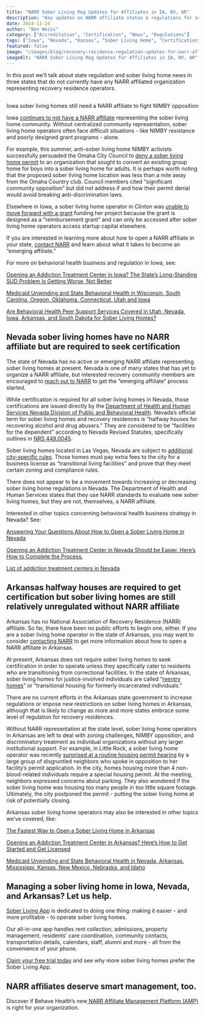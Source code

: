 ```yaml
---
title: "NARR Sober Living Reg Updates for Affiliates in IA, NV, AR"
description: 'Key updates on NARR affiliate status & regulations for sober living homes in Iowa, Nevada, and Arkansas. Stay informed.'
date: 2024-11-24
author: "Ben Weiss"
category: ["Accreditation", "Certification", "News", "Regulations"]
tags: ["Iowa", "Nevada", "Kansas", "Sober Living Home", "Certification", "Regulation", "Narr"]
featured: false
image: "/images/blog/recovery-residence-regulation-updates-for-narr-affiliates-sober-living-homes-in-iowa-nevada-and-arkansas.png"
imageAlt: "NARR Sober Living Reg Updates for Affiliates in IA, NV, AR"
---
```


In this post we’ll talk about state regulation and sober living home news in three states that do not currently have any NARR affiliated organization representing recovery residence operators.

##   
Iowa sober living homes still need a NARR affiliate to fight NIMBY opposition

Iowa [continues to not have a NARR affiliate](<https://narronline.org/affiliates/>) representing the sober living home community. Without centralized community representation, sober living home operators often face difficult situations - like NIMBY resistance and poorly designed grant programs - alone. 

For example, this summer, anti-sober living home NIMBY activists successfully persuaded the Omaha City Council to [deny a sober living home permit](<https://www.wowt.com/2024/06/03/group-denied-permit-transitional-home-omaha-claims-discrimination/>) to an organization that sought to convert an existing group home for boys into a sober living home for adults. It is perhaps worth noting that the proposed sober living home location was less than a mile away from the Omaha Country club. Council members cited “significant community opposition” but did not address if and how their permit denial would avoid breaking anti-discrimination laws. 

Elsewhere in Iowa, a sober living home operator in Clinton was [unable to move forward with a grant](<https://www.kwqc.com/2024/10/02/clinton-non-profit-halts-plans-create-housing-people-suffering-addiction/>) funding her project because the grant is designed as a “reimbursement grant” and can only be accessed after sober living home operators access startup capital elsewhere. 

If you are interested in learning more about how to open a NARR affiliate in your state, [contact NARR](<https://narronline.org/contact-us/>) and learn about what it takes to become an “emerging affiliate.” 

For more on behavioral health business and regulation in Iowa, see:

[Opening an Addiction Treatment Center in Iowa? The State’s Long-Standing SUD Problem Is Getting Worse, Not Better](<https://behavehealth.com/blog/2022/3/1/opening-an-addiction-treatment-center-in-iowa-the-states-long-standing-sud-problem-is-getting-worse-not-better>)

[Medicaid Unwinding and State Behavioral Health in Wisconsin, South Carolina, Oregon, Oklahoma, Connecticut, Utah and Iowa](<https://behavehealth.com/blog/2023/4/25/medicaid-unwinding-and-state-behavioral-health-in-wisconsin-south-carolina-oregon-oklahoma-connecticut-utah-and-iowa>)

[Are Behavioral Health Peer Support Services Covered in Utah, Nevada, Iowa, Arkansas, and South Dakota for Sober Living Homes?](<../../7/22/are-behavioral-health-peer-support-services-covered-in-utah-nevada-iowa-arkansas-and-south-dakota-for-sober-living-homes.html>)

## Nevada sober living homes have no NARR affiliate but are required to seek certification

The state of Nevada has no active or emerging NARR affiliate representing sober living homes at present. Nevada is one of many states that has yet to organize a NARR affiliate, but interested recovery community members are encouraged to [reach out to NARR](<https://narronline.org/contact-us/>) to get the “emerging affiliate” process started. 

While certification is required for all sober living homes in Nevada, those certifications are issued directly by the [Department of Health and Human Services Nevada Division of Public and Behavioral Health](<https://dpbh.nv.gov/Reg/HealthFacilities/HF_-_Non-Medical/HWH/>). Nevada’s official term for sober living homes and recovery residences is “halfway houses for recovering alcohol and drug abusers.” They are considered to be “facilities for the dependent” according to Nevada Revised Statutes, specifically outlines in [NRS 449.0045](<https://www.leg.state.nv.us/NRS/NRS-449.html#NRS449Sec008>).

Sober living homes located in Las Vegas, Nevada are subject to [additional city-specific rules](<https://www5.lasvegasnevada.gov/LCAT/Bus_Lic_Instructions.aspx?Category=T55&CategoryName=Transitional%20Living%20Facility>). Those homes must pay extra fees to the city for a business license as “transitional living facilities” and prove that they meet certain zoning and compliance rules. 

There does not appear to be a movement towards increasing or decreasing sober living home regulations in Nevada. The Department of Health and Human Services states that they use NARR standards to evaluate new sober living homes, but they are not, themselves, a NARR affiliate. 

Interested in other topics concerning behavioral health business strategy in Nevada? See: 

[Answering Your Questions About How to Open a Sober Living Home in Nevada ](<../../../2022/12/29/answering-your-questions-about-how-to-open-a-sober-living-home-in-nevadanbsp.html>)

[Opening an Addiction Treatment Center in Nevada Should be Easier. Here’s How to Complete the Process.](<https://behavehealth.com/blog/2022/3/3/opening-an-addiction-treatment-center-in-nevada-should-be-easier-heres-how-to-complete-the-process>)

[List of addiction treatment centers in Nevada ](<https://bridge.behavehealth.com/rehabs/nevada>)

## Arkansas halfway houses are required to get certification but sober living homes are still relatively unregulated without NARR affiliate

Arkansas has no National Association of Recovery Residence (NARR) affiliate. So far, there have been no public efforts to begin one, either. If you are a sober living home operator in the state of Arkansas, you may want to consider [contacting NARR](<https://narronline.org/contact-us/>) to get more information about how to open a NARR affiliate in Arkansas. 

At present, Arkansas does not require sober living homes to seek certification in order to operate unless they specifically cater to residents who are transitioning from correctional facilities. In the state of Arkansas, sober living homes for justice-involved individuals are called “[reentry homes](<https://doc.arkansas.gov/community-correction/reentry/transitional-housing-and-reentry-information/#substance-abuse>)” or “transitional housing for formerly incarcerated individuals.” 

There are no current efforts in the Arkansas state government to increase regulations or impose new restrictions on sober living homes in Arkansas, although that is likely to change as more and more states embrace some level of regulation for recovery residences.

Without NARR representation at the state level, sober living home operators in Arkansas are left to deal with zoning challenges, NIMBY opposition, and discriminatory treatment as individual organizations without any larger institutional support. For example, in Little Rock, a sober living home operator was recently [surprised at a routine housing permit hearing](<https://www.kark.com/news/local-news/sober-living-homes-in-little-rock-neighborhood-at-risk-of-closing/>) by a large group of disgruntled neighbors who spoke in opposition to her facility’s permit application. In the city, homes housing more than 4 non-blood-related individuals require a special housing permit. At the meeting, neighbors expressed concerns about parking. They also wondered if the sober living home was housing too many people in too little square footage. Ultimately, the city postponed the permit - putting the sober living home at risk of potentially closing. 

Arkansas sober living home operators may also be interested in other topics we’ve covered, like: 

[The Fastest Way to Open a Sober Living Home in Arkansas](<../../../2023/1/2/the-fastest-way-to-open-a-sober-living-home-in-arkansas.html>)

[Opening an Addiction Treatment Center in Arkansas? Here’s How to Get Started and Get Licensed](<https://behavehealth.com/blog/2022/3/8/opening-an-addiction-treatment-center-in-arkansas-heres-how-to-get-started-and-get-licensed>)

[Medicaid Unwinding and State Behavioral Health in Nevada, Arkansas, Mississippi, Kansas, New Mexico, Nebraska, and Idaho ](<https://behavehealth.com/blog/2023/4/27/medicaid-unwinding-and-state-behavioral-health-in-nevada-arkansas-mississippi-kansas-new-mexico-nebraska-and-idahonbsp>)

## Managing a sober living home in Iowa, Nevada, and Arkansas? Let us help.

[Sober Living App](<../../../../index.html>) is dedicated to doing one thing: making it easier - and more profitable - to operate sober living homes. 

Our all-in-one app handles rent collection, admissions, property management, residents’ care coordination, community contacts, transportation details, calendars, staff, alumni and more - all from the convenience of your phone. 

[Claim your free trial today](<https://behavehealth.com/get-started?__hstc=135632115.075701b9fb7ccd58adc7b5b57a792227.1708902226082.1722205853113.1722795767849.32&__hssc=135632115.7.1722795767849&__hsfp=3530606189>) and see why more sober living homes prefer the Sober Living App.

## NARR affiliates deserve smart management, too. 

Discover if Behave Health’s new[ NARR Affiliate Management Platform (AMP)](<https://behavehealth.com/narr-affiliate>) is right for your organization.